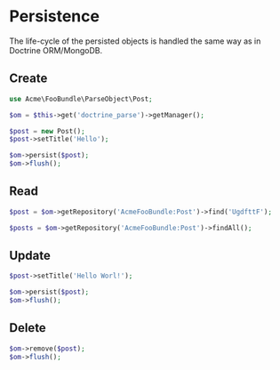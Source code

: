 # Persistence

The life-cycle of the persisted objects is handled the same way as in Doctrine ORM/MongoDB.


## Create


``` php
use Acme\FooBundle\ParseObject\Post;

$om = $this->get('doctrine_parse')->getManager();

$post = new Post();
$post->setTitle('Hello');

$om->persist($post);
$om->flush();

```


## Read

``` php
$post = $om->getRepository('AcmeFooBundle:Post')->find('UgdfttF');

$posts = $om->getRepository('AcmeFooBundle:Post')->findAll();

```


## Update

``` php
$post->setTitle('Hello Worl!');

$om->persist($post);
$om->flush();

```


## Delete

``` php
$om->remove($post);
$om->flush();

```